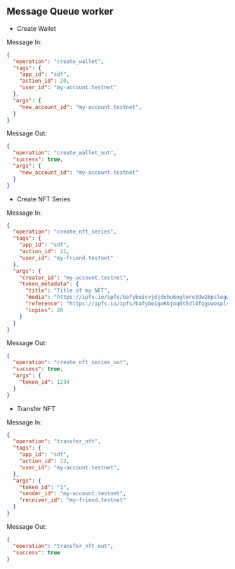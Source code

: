 ## Message Queue worker

- Create Wallet

Message In:

```json
{
  "operation": "create_wallet",
  "tags": {
    "app_id": "sdf",
    "action_id": 20,
    "user_id": "my-account.testnet"
  },
  "args": {
    "new_account_id": "my-account.testnet",
  }
}
```

Message Out:

```json
{
  "operation": "create_wallet_out",
  "success": true,
  "args": {
    "new_account_id": "my-account.testnet"
  }
}
```

- Create NFT Series

Message In:

```json
{
  "operation": "create_nft_series",
  "tags": {
    "app_id": "sdf",
    "action_id": 21,
    "user_id": "my-friend.testnet"
  },
  "args": {
    "creator_id": "my-account.testnet",
    "token_metadata": {
      "title": "Title of my NFT",
      "media": "https://ipfs.io/ipfs/bafybeicvjdjdxhu6oglore3dw26pclogws2adk7gtmsllje6siinqq4uzy",
      "reference": "https://ipfs.io/ipfs/bafybeigo6bjoq6t5dl4fqgvwosplvbkbu5ri6wo3cmkxmypi4sj2j2ae54",
      "copies": 20
    }
  }
}
```

Message Out:

```json
{
  "operation": "create_nft_series_out",
  "success": true,
  "args": {
    "token_id": 1234
  }
}
```

- Transfer NFT

Message In:

```json
{
  "operation": "transfer_nft",
  "tags": {
    "app_id": "sdf",
    "action_id": 22,
    "user_id": "my-account.testnet",
  },
  "args": {
    "token_id": "1",
    "sender_id": "my-account.testnet",
    "receiver_id": "my-friend.testnet"
  }
}
```

Message Out:

```json
{
  "operation": "transfer_nft_out",
  "success": true
}
```
